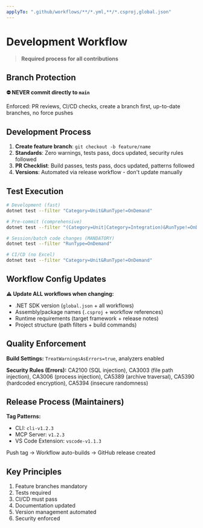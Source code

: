 ```yaml
---
applyTo: ".github/workflows/**/*.yml,**/*.csproj,global.json"
---
```


# Development Workflow

> **Required process for all contributions**

## Branch Protection

**⛔ NEVER commit directly to `main`**

Enforced: PR reviews, CI/CD checks, create a branch first, up-to-date branches, no force pushes

## Development Process

1. **Create feature branch**: `git checkout -b feature/name`
2. **Standards**: Zero warnings, tests pass, docs updated, security rules followed
3. **PR Checklist**: Build passes, tests pass, docs updated, patterns followed
4. **Versions**: Automated via release workflow - don't update manually

## Test Execution

```bash
# Development (fast)
dotnet test --filter "Category=Unit&RunType!=OnDemand"

# Pre-commit (comprehensive)
dotnet test --filter "(Category=Unit|Category=Integration)&RunType!=OnDemand"

# Session/batch code changes (MANDATORY)
dotnet test --filter "RunType=OnDemand"

# CI/CD (no Excel)
dotnet test --filter "Category=Unit&RunType!=OnDemand"
```

## Workflow Config Updates

**⚠️ Update ALL workflows when changing:**
- .NET SDK version (`global.json` + all workflows)
- Assembly/package names (`.csproj` + workflow references)
- Runtime requirements (target framework + release notes)
- Project structure (path filters + build commands)

## Quality Enforcement

**Build Settings:** `TreatWarningsAsErrors=true`, analyzers enabled

**Security Rules (Errors):** CA2100 (SQL injection), CA3003 (file path injection), CA3006 (process injection), CA5389 (archive traversal), CA5390 (hardcoded encryption), CA5394 (insecure randomness)

## Release Process (Maintainers)

**Tag Patterns:**
- CLI: `cli-v1.2.3`
- MCP Server: `v1.2.3`
- VS Code Extension: `vscode-v1.1.3`

Push tag → Workflow auto-builds → GitHub release created

## Key Principles

1. Feature branches mandatory
2. Tests required
3. CI/CD must pass
4. Documentation updated
5. Version management automated
6. Security enforced
